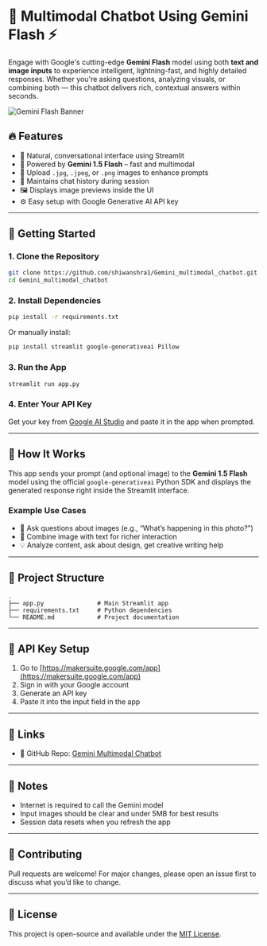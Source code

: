 
# 🤖 Multimodal Chatbot Using Gemini Flash ⚡️

Engage with Google's cutting-edge **Gemini Flash** model using both **text and image inputs** to experience intelligent, lightning-fast, and highly detailed responses. Whether you're asking questions, analyzing visuals, or combining both — this chatbot delivers rich, contextual answers within seconds.

![Gemini Flash Banner](https://img.shields.io/badge/Powered%20by-Google%20Gemini%201.5%20Flash-blue)

## 🔥 Features

- 💬 Natural, conversational interface using Streamlit
- 🧠 Powered by **Gemini 1.5 Flash** – fast and multimodal
- 📸 Upload `.jpg`, `.jpeg`, or `.png` images to enhance prompts
- 🧾 Maintains chat history during session
- 🖼️ Displays image previews inside the UI
- ⚙️ Easy setup with Google Generative AI API key

---

## 🚀 Getting Started

### 1. Clone the Repository

```bash
git clone https://github.com/shiwanshra1/Gemini_multimodal_chatbot.git
cd Gemini_multimodal_chatbot
```

### 2. Install Dependencies

```bash
pip install -r requirements.txt
```

Or manually install:

```bash
pip install streamlit google-generativeai Pillow
```

### 3. Run the App

```bash
streamlit run app.py
```

### 4. Enter Your API Key

Get your key from [Google AI Studio](https://makersuite.google.com/app) and paste it in the app when prompted.

---

## 🧠 How It Works

This app sends your prompt (and optional image) to the **Gemini 1.5 Flash** model using the official `google-generativeai` Python SDK and displays the generated response right inside the Streamlit interface.

### Example Use Cases

- 📸 Ask questions about images (e.g., “What’s happening in this photo?”)
- 💬 Combine image with text for richer interaction
- 💡 Analyze content, ask about design, get creative writing help

---

## 📁 Project Structure

```
.
├── app.py               # Main Streamlit app
├── requirements.txt     # Python dependencies
└── README.md            # Project documentation
```

---

## 🔐 API Key Setup

1. Go to [https://makersuite.google.com/app](https://makersuite.google.com/app)
2. Sign in with your Google account
3. Generate an API key
4. Paste it into the input field in the app

---

## 📎 Links

- 📂 GitHub Repo: [Gemini Multimodal Chatbot](https://github.com/shiwanshra1/Gemini_multimodal_chatbot.git)

---

## 📌 Notes

- Internet is required to call the Gemini model
- Input images should be clear and under 5MB for best results
- Session data resets when you refresh the app

---

## 🙌 Contributing

Pull requests are welcome! For major changes, please open an issue first to discuss what you’d like to change.

---

## 📄 License

This project is open-source and available under the [MIT License](LICENSE).
